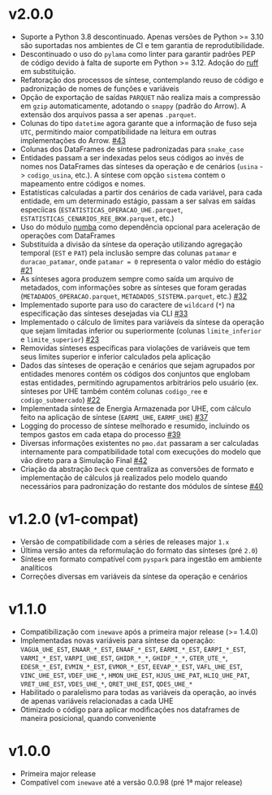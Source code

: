 # v2.0.0
- Suporte a Python 3.8 descontinuado. Apenas versões de Python >= 3.10 são suportadas nos ambientes de CI e tem garantia de reprodutibilidade.
- Descontinuado o uso do `pylama` como linter para garantir padrões PEP de código devido à falta de suporte em Python >= 3.12. Adoção do [ruff](https://github.com/astral-sh/ruff) em substituição.
- Refatoração dos processos de síntese, contemplando reuso de código e padronização de nomes de funções e variáveis
- Opção de exportação de saídas `PARQUET` não realiza mais a compressão em `gzip` automaticamente, adotando o `snappy` (padrão do Arrow). A extensão dos arquivos passa a ser apenas `.parquet`.
- Colunas do tipo `datetime` agora garante que a informação de fuso seja `UTC`, permitindo maior compatibilidade na leitura em outras implementações do Arrow. [#43](https://github.com/rjmalves/sintetizador-newave/issues/43)
- Colunas dos DataFrames de síntese padronizadas para `snake_case`
- Entidades passam a ser indexadas pelos seus códigos ao invés de nomes nos DataFrames das sínteses da operação e de cenários (`usina` -> `codigo_usina`, etc.). A síntese com opção `sistema` contem o mapeamento entre códigos e nomes.
- Estatísticas calculadas a partir dos cenários de cada variável, para cada entidade, em um determinado estágio, passam a ser salvas em saídas especíicas (`ESTATISTICAS_OPERACAO_UHE.parquet`, `ESTATISTICAS_CENARIOS_REE_BKW.parquet`, etc.)
- Uso do módulo [numba](https://numba.pydata.org/) como dependência opcional para aceleração de operações com DataFrames
- Substituída a divisão da síntese da operação utilizando agregação temporal (`EST` e `PAT`) pela inclusão sempre das colunas `patamar` e `duracao_patamar`, onde `patamar = 0` representa o valor médio do estágio [#21](https://github.com/rjmalves/sintetizador-newave/issues/21)
- As sínteses agora produzem sempre como saída um arquivo de metadados, com informações sobre as sínteses que foram geradas (`METADADOS_OPERACAO.parquet`, `METADADOS_SISTEMA.parquet`, etc.) [#32](https://github.com/rjmalves/sintetizador-newave/issues/32)
- Implementado suporte para uso do caractere de `wildcard` (`*`) na especificação das sínteses desejadas via CLI [#33](https://github.com/rjmalves/sintetizador-newave/issues/33)
- Implementado o cálculo de limites para variáveis da síntese da operação que sejam limitadas inferior ou superiormente (colunas `limite_inferior` e `limite_superior`) [#23](https://github.com/rjmalves/sintetizador-newave/issues/23)
- Removidas sínteses específicas para violações de variáveis que tem seus limites superior e inferior calculados pela aplicação
- Dados das sínteses de operação e cenários que sejam agrupados por entidades menores contém os códigos dos conjuntos que englobam estas entidades, permitindo agrupamentos arbitrários pelo usuário (ex. sínteses por UHE também contém colunas `codigo_ree` e `codigo_submercado`) [#22](https://github.com/rjmalves/sintetizador-newave/issues/22)
- Implementada síntese de Energia Armazenada por UHE, com cálculo feito na aplicação de síntese (`EARMI_UHE`, `EARMF_UHE`) [#37](https://github.com/rjmalves/sintetizador-newave/issues/37)
- Logging do processo de síntese melhorado e resumido, incluindo os tempos gastos em cada etapa do processo [#39](https://github.com/rjmalves/sintetizador-newave/issues/39)
- Diversas informações existentes no `pmo.dat` passaram a ser calculadas internamente para compatibilidade total com execuções do modelo que vão direto para a Simulação Final [#42](https://github.com/rjmalves/sintetizador-newave/issues/42)
- Criação da abstração `Deck` que centraliza as conversões de formato e implementação de cálculos já realizados pelo modelo quando necessários para padronização do restante dos módulos de síntese [#40](https://github.com/rjmalves/sintetizador-newave/issues/40)


# v1.2.0 (v1-compat)

- Versão de compatibilidade com a séries de releases major `1.x`
- Última versão antes da reformulação do formato das sínteses (pré `2.0`)
- Síntese em formato compatível com `pyspark` para ingestão em ambiente analíticos
- Correções diversas em variáveis da síntese da operação e cenários

# v1.1.0

- Compatibilização com `inewave` após a primeira major release (>= 1.4.0)
- Implementadas novas variáveis para síntese da operação: `VAGUA_UHE_EST`, `ENAAR_*_EST`, `ENAAF_*_EST`, `EARMI_*_EST`, `EARPI_*_EST`, `VARMI_*_EST`, `VARPI_UHE_EST`, `GHIDR_*_*`, `GHIDF_*_*`, `GTER_UTE_*`, `EDESR_*_EST`, `EVMIN_*_EST`, `EVMOR_*_EST`, `EEVAP_*_EST`, `VAFL_UHE_EST`, `VINC_UHE_EST`, `VDEF_UHE_*`, `HMON_UHE_EST`, `HJUS_UHE_PAT`, `HLIQ_UHE_PAT`, `VRET_UHE_EST`, `VDES_UHE_*`, `QRET_UHE_EST`, `QDES_UHE_*`
- Habilitado o paralelismo para todas as variáveis da operação, ao invés de apenas variáveis relacionadas a cada UHE
- Otimizado o código para aplicar modificações nos dataframes de maneira posicional, quando conveniente

# v1.0.0

- Primeira major release
- Compatível com `inewave` até a versão 0.0.98 (pré 1ª major release)
